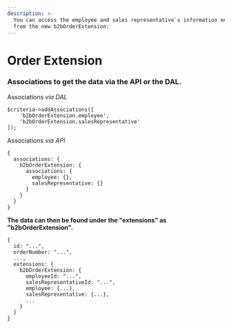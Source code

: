 ```yaml
---
description: >-
  You can access the employee and sales representative`s information on orders
  from the new b2bOrderExtension:
---
```


# Order Extension

### Associations to get the data via the API or the DAL.

Associations _via DAL_

```
$criteria->addAssociations([
    'b2bOrderExtension.employee',
    'b2bOrderExtension.salesRepresentative'
]);
```

Associations _via API_

```
{
  associations: {
    b2bOrderExtension: {
      associations: {
        employee: {},
        salesRepresentative: {}
      }
    }
  }
}
```

**The data can then be found under the "extensions" as "b2bOrderExtension".**

```
{
  id: "...",
  orderNumber: "...",
  ...,
  extensions: {
    b2bOrderExtension: {
      employeeId: "...",
      salesRepresentativeId: "...",
      employee: {...},
      salesRepresentative: {...},
      ...
    }
  }
}
```
